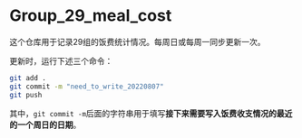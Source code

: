 # Group_29_meal_cost
这个仓库用于记录29组的饭费统计情况。每周日或每周一同步更新一次。

更新时，运行下述三个命令：
``` bash
git add .
git commit -m "need_to_write_20220807"
git push
```

其中，`git commit -m`后面的字符串用于填写**接下来需要写入饭费收支情况的最近的一个周日的日期**。